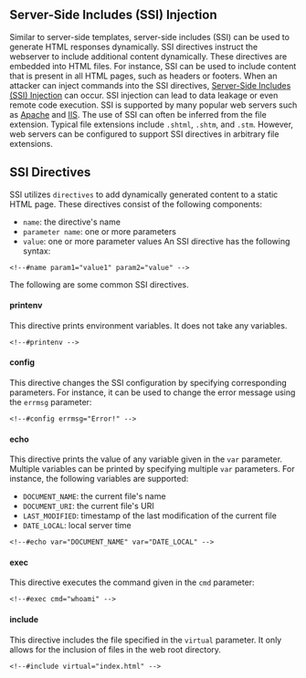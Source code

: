 ## Server-Side Includes (SSI) Injection

Similar to server-side templates, server-side includes (SSI) can be used to generate HTML responses dynamically. SSI directives instruct the webserver to include additional content dynamically. These directives are embedded into HTML files. For instance, SSI can be used to include content that is present in all HTML pages, such as headers or footers. When an attacker can inject commands into the SSI directives, [Server-Side Includes (SSI) Injection](https://owasp.org/www-community/attacks/Server-Side_Includes_\(SSI\)_Injection) can occur. SSI injection can lead to data leakage or even remote code execution.
SSI is supported by many popular web servers such as [Apache](https://httpd.apache.org/docs/current/howto/ssi.html) and [IIS](https://learn.microsoft.com/en-us/iis/configuration/system.webserver/serversideinclude). The use of SSI can often be inferred from the file extension. Typical file extensions include `.shtml`, `.shtm`, and `.stm`. However, web servers can be configured to support SSI directives in arbitrary file extensions.

## SSI Directives
SSI utilizes `directives` to add dynamically generated content to a static HTML page. These directives consist of the following components:
- `name`: the directive's name
- `parameter name`: one or more parameters
- `value`: one or more parameter values
An SSI directive has the following syntax:
```ssi
<!--#name param1="value1" param2="value" -->
```

The following are some common SSI directives.
#### printenv
This directive prints environment variables. It does not take any variables.
```ssi
<!--#printenv -->
```
#### config
This directive changes the SSI configuration by specifying corresponding parameters. For instance, it can be used to change the error message using the `errmsg` parameter:
```ssi
<!--#config errmsg="Error!" -->
```
#### echo
This directive prints the value of any variable given in the `var` parameter. Multiple variables can be printed by specifying multiple `var` parameters. For instance, the following variables are supported:
- `DOCUMENT_NAME`: the current file's name
- `DOCUMENT_URI`: the current file's URI
- `LAST_MODIFIED`: timestamp of the last modification of the current file
- `DATE_LOCAL`: local server time
```ssi
<!--#echo var="DOCUMENT_NAME" var="DATE_LOCAL" -->
```
#### exec
This directive executes the command given in the `cmd` parameter:
```ssi
<!--#exec cmd="whoami" -->
```

#### include
This directive includes the file specified in the `virtual` parameter. It only allows for the inclusion of files in the web root directory.
```ssi
<!--#include virtual="index.html" -->
```
